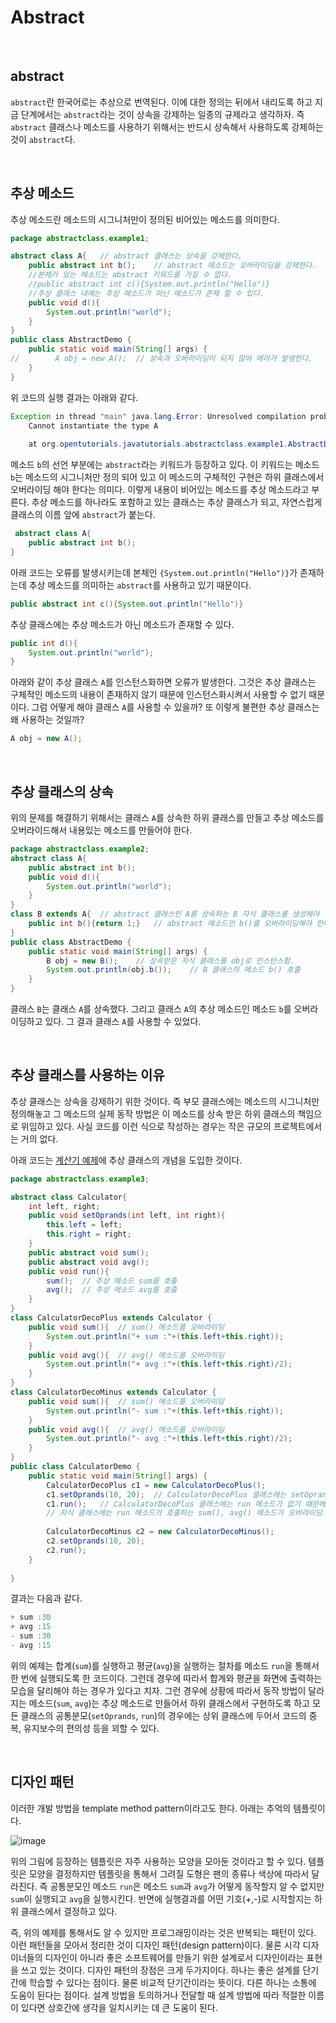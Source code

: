 # Abstract

</br>

## abstract

`abstract`란 한국어로는 추상으로 번역된다. 이에 대한 정의는 뒤에서 내리도록 하고 지금 단계에서는 `abstract`라는 것이 상속을 강제하는 일종의 규제라고 생각하자. 즉 `abstract` 클래스나 메소드를 사용하기 위해서는 반드시 상속해서 사용하도록 강제하는 것이 `abstract`다. 

</br>

## 추상 메소드

추상 메소드란 메소드의 시그니처만이 정의된 비어있는 메소드를 의미한다.

``` java
package abstractclass.example1;

abstract class A{	// abstract 클래스는 상속을 강제한다.
    public abstract int b();	// abstract 메소드는 오버라이딩을 강제한다.
    //본체가 있는 메소드는 abstract 키워드를 가질 수 없다.
    //public abstract int c(){System.out.println("Hello")}
    //추상 클래스 내에는 추상 메소드가 아닌 메소드가 존재 할 수 있다. 
    public void d(){
        System.out.println("world");
    }
}
public class AbstractDemo {
    public static void main(String[] args) {
//        A obj = new A();	// 상속과 오버라이딩이 되지 않아 에러가 발생한다.
    }
}
```

위 코드의 실행 결과는 아래와 같다.

``` java
Exception in thread "main" java.lang.Error: Unresolved compilation problem: 
    Cannot instantiate the type A
 
    at org.opentutorials.javatutorials.abstractclass.example1.AbstractDemo.main(AbstractDemo.java:7)
```

 메소드 `b`의 선언 부분에는 `abstract`라는 키워드가 등장하고 있다. 이 키워드는 메소드 `b`는 메소드의 시그니처만 정의 되어 있고 이 메소드의 구체적인 구현은 하위 클래스에서 오버라이딩 해야 한다는 의미다. 이렇게 내용이 비어있는 메소드를 추상 메소드라고 부른다. 추상 메소드를 하나라도 포함하고 있는 클래스는 추상 클래스가 되고, 자연스럽게 클래스의 이름 앞에 `abstract`가 붙는다. 

``` java
 abstract class A{
    public abstract int b();
}
```

아래 코드는 오류를 발생시키는데 본체인 `{System.out.println("Hello")}`가 존재하는데 추상 메소드를 의미하는 `abstract`를 사용하고 있기 때문이다.

``` java
public abstract int c(){System.out.println("Hello")}
```

추상 클래스에는 추상 메소드가 아닌 메소드가 존재할 수 있다.

``` java
public int d(){
    System.out.println("world");
}
```

아래와 같이 추상 클래스 `A`를 인스턴스화하면 오류가 발생한다. 그것은 추상 클래스는 구체적인 메소드의 내용이 존재하지 않기 때문에 인스턴스화시켜서 사용할 수 없기 때문이다. 그럼 어떻게 해야 클래스 `A`를 사용할 수 있을까? 또 이렇게 불편한 추상 클래스는 왜 사용하는 것일까?

``` java
A obj = new A();
```

</br>

## 추상 클래스의 상속

위의 문제를 해결하기 위해서는 클래스 `A`를 상속한 하위 클래스를 만들고 추상 메소드를 오버라이드해서 내용있는 메소드를 만들어야 한다.

``` java
package abstractclass.example2;
abstract class A{
    public abstract int b();
    public void d(){
        System.out.println("world");
    }
}
class B extends A{	// abstract 클래스인 A를 상속하는 B 자식 클래스를 생성해야 한다.
    public int b(){return 1;}	// abstract 메소드인 b()를 오버라이딩해야 한다.
}
public class AbstractDemo {
    public static void main(String[] args) {
        B obj = new B();	// 상속받은 자식 클래스를 obj로 인스턴스함.
        System.out.println(obj.b());	// B 클래스의 메소드 b() 호출
    }
}
```

클래스 `B`는 클래스 `A`를 상속했다. 그리고 클래스 `A`의 추상 메소드인 메소드 `b`를 오버라이딩하고 있다. 그 결과 클래스 `A`를 사용할 수 있었다.

</br>

## 추상 클래스를 사용하는 이유

추상 클래스는 상속을 강제하기 위한 것이다. 즉 부모 클래스에는 메소드의 시그니처만 정의해놓고 그 메소드의 실제 동작 방법은 이 메소드를 상속 받은 하위 클래스의 책임으로 위임하고 있다. 사실 코드를 이런 식으로 작성하는 경우는 작은 규모의 프로젝트에서는 거의 없다.

아래 코드는 [계산기 예제](https://opentutorials.org/module/516/5400#Calculator.java)에 추상 클래스의 개념을 도입한 것이다.

``` java
package abstractclass.example3;

abstract class Calculator{
    int left, right;
    public void setOprands(int left, int right){
        this.left = left;
        this.right = right;
    } 
    public abstract void sum();  
    public abstract void avg();
    public void run(){
        sum();	// 추상 메소드 sum을 호출
        avg();	// 추상 메소드 avg를 호출
    }
}
class CalculatorDecoPlus extends Calculator {
    public void sum(){	// sum() 메소드를 오버라이딩
        System.out.println("+ sum :"+(this.left+this.right));
    }
    public void avg(){	// avg() 메소드를 오버라이딩
        System.out.println("+ avg :"+(this.left+this.right)/2);
    }
} 
class CalculatorDecoMinus extends Calculator {
    public void sum(){	// sum() 메소드를 오버라이딩
        System.out.println("- sum :"+(this.left+this.right));
    }
    public void avg(){	// avg() 메소드를 오버라이딩
        System.out.println("- avg :"+(this.left+this.right)/2);
    }
} 
public class CalculatorDemo {
    public static void main(String[] args) { 
        CalculatorDecoPlus c1 = new CalculatorDecoPlus();
        c1.setOprands(10, 20);	// CalculatorDecoPlus 클래스에는 setOprands 메소드가 없기 때문에 부모 클래스의 setOprands 메소드를 호출한다.
        c1.run();	// CalculatorDecoPlus 클래스에는 run 메소드가 없기 때문에 부모 클래스의 run 메소드를 호출한다.
        // 자식 클래스에는 run 메소드가 호출하는 sum(), avg() 메소드가 오버라이딩 되어있어서 자식 클래스의 sum(),avg() 메소드를 호출한다.
         
        CalculatorDecoMinus c2 = new CalculatorDecoMinus();
        c2.setOprands(10, 20);
        c2.run();
    }
   
}
```

결과는 다음과 같다.

``` java
+ sum :30
+ avg :15
- sum :30
- avg :15
```

위의 예제는 합계(`sum`)를 실행하고 평균(`avg`)을 실행하는 절차를 메소드 `run`을 통해서 한 번에 실행되도록 한 코드이다. 그런데 경우에 따라서 합계와 평균을 화면에 출력하는 모습을 달리해야 하는 경우가 있다고 치자. 그런 경우에 상황에 따라서 동작 방법이 달라지는 메소드(`sum`, `avg`)는 추상 메소드로 만들어서 하위 클래스에서 구현하도록 하고 모든 클래스의 공통분모(`setOprands`, `run`)의 경우에는 상위 클래스에 두어서 코드의 중복, 유지보수의 편의성 등을 꾀할 수 있다.

</br>

## 디자인 패턴

이러한 개발 방법을 template method pattern이라고도 한다. 아래는 추억의 템플릿이다.

![image](https://s3.ap-northeast-2.amazonaws.com/opentutorials-user-file/module/516/1972.png)

위의 그림에 등장하는 템플릿은 자주 사용하는 모양을 모아둔 것이라고 할 수 있다. 템플릿은 모양을 결정하지만 템플릿을 통해서 그려질 도형은 팬의 종류나 색상에 따라서 달라진다. 즉 공통분모인 메소드 `run`은 메소드 `sum`과 `avg`가 어떻게 동작할지 알 수 없지만 `sum`이 실행되고 `avg`을 실행시킨다. 반면에 실행결과를 어떤 기호(+,-)로 시작할지는 하위 클래스에서 결정하고 있다.

즉, 위의 예제를 통해서도 알 수 있지만 프로그래밍이라는 것은 반복되는 패턴이 있다. 이런 패턴들을 모아서 정리한 것이 디자인 패턴(design pattern)이다. 물론 시각 디자이너들의 디자인이 아니라 좋은 소프트웨어를 만들기 위한 설계로서 디자인이라는 표현을 쓰고 있는 것이다. 디자인 패턴의 장점은 크게 두가지이다. 하나는 좋은 설계를 단기간에 학습할 수 있다는 점이다. 물론 비교적 단기간이라는 뜻이다. 다른 하나는 소통에 도움이 된다는 점이다. 설계 방법을 토의하거나 전달할 때 설계 방법에 따라 적절한 이름이 있다면 상호간에 생각을 일치시키는 데 큰 도움이 된다.